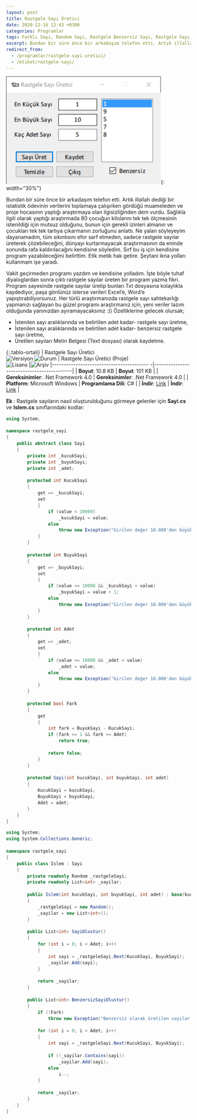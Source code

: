 ```yaml
---
layout: post
title: Rastgele Sayı Üretici
date: 2020-12-16 12:43 +0300
categories: Programlar
tags: Farklı Sayı, Random Sayı, Rastgele Benzersiz Sayı, Rastgele Sayı, Rastgele Sayı Üretici
excerpt: Bundan bir süre önce bir arkadaşım telefon etti. Artık illallah dediği bir istatistik ödevinin verilerini toplamaya çalışırken gördüğü muameleden ve proje hocasının yaptığı araştırmaya olan ilgisizliğinden dem vurdu. Sağlıkla ilgili olarak yaptığı araştırmada 80 çocuğun kilolarını tek tek ölçmesinin istenildiği için mutsuz olduğunu, bunun için gerekli izinleri almanın ve çocukları tek tek tartıya çıkarmanın zorluğunu anlattı...
redirect_from:
  - /programlar/rastgele-sayi-uretici/
  - /etiket/rastgele-sayi/
---
```

![rastgele-sayi-uretici](/images/programlar/rastgele-sayi-uretici.png){: width="30%"}

Bundan bir süre önce bir arkadaşım telefon etti. Artık illallah dediği bir istatistik ödevinin verilerini toplamaya çalışırken gördüğü muameleden ve proje hocasının yaptığı araştırmaya olan ilgisizliğinden dem vurdu. Sağlıkla ilgili olarak yaptığı araştırmada 80 çocuğun kilolarını tek tek ölçmesinin istenildiği için mutsuz olduğunu, bunun için gerekli izinleri almanın ve çocukları tek tek tartıya çıkarmanın zorluğunu anlattı. Ne yalan söyleyeyim dayanamadım, tüm sıkıntısını efor sarf etmeden, sadece rastgele sayılar üreterek çözebileceğini, dünyayı kurtarmayacak araştırmasının da eninde sonunda rafa kaldırılacağını kendisine söyledim. Sırf bu iş için kendisine program yazabileceğimi belirttim. Etik metik hak getire. Şeytani ikna yolları kullanmam işe yaradı.

Vakit geçirmeden programı yazdım ve kendisine yolladım. İşte böyle tuhaf diyaloglardan sonra çıktı rastgele sayılar üreten bir program yazma fikri. Program sayesinde rastgele sayılar üretip bunları Txt dosyasına kolaylıkla kaydediyor, paşa gönlünüz isterse verileri Excel’e, Word’e yapıştırabiliyorsunuz. Her türlü araştırmanızda rastgele sayı sahtekarlığı yapmanızı sağlayan bu güzel programı araştırmanız için, yeni veriler lazım olduğunda yanınızdan ayıramayacaksınız :)) Özelliklerine gelecek olursak;

- İstenilen sayı aralıklarında ve belirtilen adet kadar- rastgele sayı üretme,
- İstenilen sayı aralıklarında ve belirtilen adet kadar- benzersiz rastgele sayı üretme,
- Üretilen sayıları Metin Belgesi (Text dosyası) olarak kaydetme.

{:.tablo-ortali}
| Rastgele Sayı Üretici<br>![Versiyon](https://img.shields.io/badge/Versiyon-1.21-blueviolet.svg?style=flat) ![Durum](https://img.shields.io/badge/Durum-Çalışıyor-success.svg?style=flat) | Rastgele Sayı Üretici (Proje)<br>![Lisans](https://img.shields.io/badge/Lisans-MIT-blue.svg?style=flat) |![Arşiv](https://img.shields.io/badge/Arşiv-orange.svg?style=flat)
|----------------------------------------- -|-------------------------------------------|
| **Boyut**: 10.8 KB                       | **Boyut**:  101 KB                         |
| **Gereksinimler**: .Net Framework 4.0     | **Gereksinimler**: .Net Framework 4.0     |
| **Platform**: Microsoft Windows           | **Programlama Dili**: C#                  |
| **İndir**: [Link](https://www.dropbox.com/s/bh2lgtnsg5cbe85/rastgele-sayi-uretici.zip?dl=1)         | **İndir**: [Link](https://www.dropbox.com/s/navr87uh7u8oj7b/rastgele-sayi-uretici-proje.zip?dl=1) |

**Ek** : Rastgele sayıların nasıl oluşturulduğunu görmeye gelenler için **Sayi.cs** ve **Islem.cs** sınıflarındaki kodlar:

```csharp
using System;

namespace rastgele_sayi
{
    public abstract class Sayi
    {
        private int _kucukSayi;
        private int _buyukSayi;
        private int _adet;

        protected int KucukSayi
        {
            get => _kucukSayi;
            set
            {
                if (value < 10000)
                    _kucukSayi = value;
                else
                    throw new Exception("Girilen değer 10.000'den büyük olmamalı!");
            }
        }

        protected int BuyukSayi
        {
            get => _buyukSayi;
            set
            {
                if (value <= 10000 && _kucukSayi < value)
                    _buyukSayi = value + 1;
                else
                    throw new Exception("Girilen değer 10.000'den büyük olmamalı veya küçük sayıdan büyük olmalı!");
            }
        }

        protected int Adet
        {
            get => _adet;
            set
            {
                if (value <= 10000 && _adet < value)
                    _adet = value;
                else
                    throw new Exception("Girilen değer 10.000'den büyük olmamalı!");
            }
        }

        protected bool Fark
        {
            get
            {
                int fark = BuyukSayi - KucukSayi;
                if (fark >= 1 && fark >= Adet)
                    return true;

                return false;
            }
        }

        protected Sayi(int kucukSayi, int buyukSayi, int adet)
        {
            KucukSayi = kucukSayi;
            BuyukSayi = buyukSayi;
            Adet = adet;
        }
    }
}
```
<div id="ara"></div>

```csharp
using System;
using System.Collections.Generic;

namespace rastgele_sayi
{
    public class Islem : Sayi
    {
        private readonly Random _rastgeleSayi;
        private readonly List<int> _sayilar;

        public Islem(int kucukSayi, int buyukSayi, int adet) : base(kucukSayi, buyukSayi, adet)
        {
            _rastgeleSayi = new Random();
            _sayilar = new List<int>();
        }

        public List<int> SayiOlustur()
        {
            for (int i = 0; i < Adet; i++)
            {
                int sayi = _rastgeleSayi.Next(KucukSayi, BuyukSayi);
                _sayilar.Add(sayi);
            }

            return _sayilar;
        }

        public List<int> BenzersizSayiOlustur()
        {
            if (!Fark)
                throw new Exception("Benzersiz olarak üretilen sayılar Büyük Sayı ile Küçük Sayı farkından fazla olamaz!");

            for (int i = 0; i < Adet; i++)
            {
                int sayi = _rastgeleSayi.Next(KucukSayi, BuyukSayi);

                if (!_sayilar.Contains(sayi))
                    _sayilar.Add(sayi);
                else
                    i--;
            }

            return _sayilar;
        }
    }
}
```